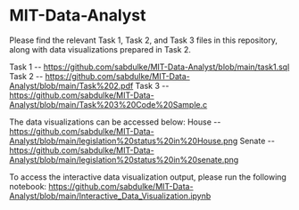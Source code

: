# MIT-Data-Analyst

Please find the relevant Task 1, Task 2, and Task 3 files in this repository, along with data visualizations prepared in Task 2.

Task 1 --  https://github.com/sabdulke/MIT-Data-Analyst/blob/main/task1.sql
Task 2 -- https://github.com/sabdulke/MIT-Data-Analyst/blob/main/Task%202.pdf
Task 3 -- https://github.com/sabdulke/MIT-Data-Analyst/blob/main/Task%203%20Code%20Sample.c

The data visualizations can be accessed below:
House -- https://github.com/sabdulke/MIT-Data-Analyst/blob/main/legislation%20status%20in%20House.png
Senate -- https://github.com/sabdulke/MIT-Data-Analyst/blob/main/legislation%20status%20in%20senate.png

To access the interactive data visualization output, please run the following notebook:
https://github.com/sabdulke/MIT-Data-Analyst/blob/main/Interactive_Data_Visualization.ipynb
